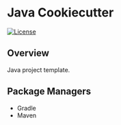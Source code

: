 # Java Cookiecutter
[![License](https://img.shields.io/badge/License-Apache%202.0-blue.svg)](https://opensource.org/licenses/Apache-2.0)

## Overview

Java project template.

## Package Managers

- Gradle
- Maven

